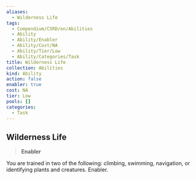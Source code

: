 ```yaml
---
aliases:
  - Wilderness Life
tags:
  - Compendium/CSRD/en/Abilities
  - Ability
  - Ability/Enabler
  - Ability/Cost/NA
  - Ability/Tier/Low
  - Ability/Categories/Task
title: Wilderness Life
collection: Abilities
kind: Ability
action: false
enabler: true
cost: NA
tier: Low
pools: []
categories:
  - Task
---
```

## Wilderness Life    
>**Enabler**  
    
You are trained in two of the following: climbing, swimming, navigation, or identifying plants and creatures. Enabler.